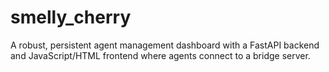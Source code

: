 # smelly_cherry
A robust, persistent agent management dashboard with a FastAPI backend and JavaScript/HTML frontend where agents connect to a bridge server.
